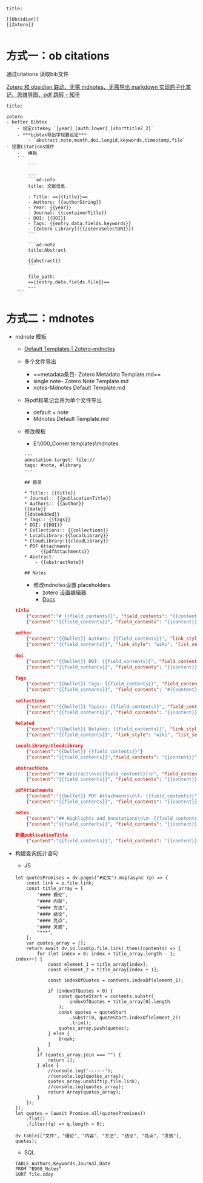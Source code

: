 ```ad-mypurple
title: 

[[Obsidian]]
[[Zotero]]


```

# 方式一：ob citations
通过citations 读取bib文件

[Zotero 和 obsidian 联动，无需 mdnotes、无需导出 markdown 实现原子化笔记、思维导图、pdf 跳转 - 知乎](https://zhuanlan.zhihu.com/p/439177612)

```ad-mypurple
title: 

zotero
- better Bibtex 
	- 设定citekey `[year]_[auth:lower]_[shorttitle2_2]`
	- ***bibtex导出字段要设定***
		- `abstract,note,month,doi,langid,keywords,timestamp,file`
- 设置Citations插件
	-   模板
	```
		---
		
		---
		```ad-info
		title: 文献信息
		
		- Title: =={{title}}==
		- Authors: {{authorString}}
		- Year: {{year}}
		- Journal: {{containerTitle}}
		- DOI: {{DOI}}
		- Tags: {{entry.data.fields.keywords}}
		- [Zotero Library]({{zoteroSelectURI}})
		```
		
		```ad-note
		title:Abstract
		
		{{abstract}}
		```
		
		file_path:
		=={{entry.data.fields.file}}==
		---
	```

```

# 方式二：mdnotes
- mdnote 模板
	- [Default Templates | Zotero-mdnotes](https://argentinaos.com/zotero-mdnotes/docs/advanced/templates/defaults/)
	- 多个文件导出
		- ==metadata条目- Zotero Metadata Template.md==
		- single note- Zotero Note Template.md
		- notes-Mdnotes Default Template.md
	- 将pdf和笔记合并为单个文件导出
		- default + note
		- Mdnotes Default Template.md
	- 修改模板
		- E:\000_Corner\.templates\mdnotes

		```metadata 
		---
		annotation-target: file://
		tags: #note, #library
		---
		
		## 题录
		
		* Title:: {{title}}
		* Journal:: {{publicationTitle}}
		* Authors:: {{author}}
		{{date}}
		{{dateAdded}}
		* Tags:: {{tags}}
		* DOI: {{DOI}}
		* Collections:: {{collections}}
		* LocalLibrary:{{localLibrary}}
		* CloudLibrary:{{cloudLibrary}}
		* PDF Attachments
			- {{pdfAttachments}}
		* Abstract:
			- {{abstractNote}}
		
		## Notes
		```
		- 修改mdnotes设置 placeholders
			- zotero 设置编辑器
			- [Docs](https://f8lfn9zs2l.feishu.cn/docs/doccnNsx8SjHN02Y14EsEOyUHKh)

	```json
	title
		{"content":"# {{field_contents}}", "field_contents": "{{content}}", "link_style": "no-links"}
		{"content":"{{field_contents}}", "field_contents": "{{content}}", "link_style": "no-links"}
		
	author
		{"content":"{{bullet}} Authors: {{field_contents}}", "link_style": "wiki", "list_separator": ", "}
		{"content":"{{field_contents}}", "link_style": "wiki", "list_separator": ", "}
		
	doi
		{"content":"{{bullet}} DOI: {{field_contents}}", "field_contents": "{{content}}", "link_style": "no-links"}
		{"content":"{{field_contents}}", "field_contents": "{{content}}", "link_style": "no-links"}
		
	Tags
		{"content":"{{bullet}} Tags: {{field_contents}}", "field_contents": "#{{content}}", "link_style": "no-links", "list_separator": ", ", "remove_spaces": "true"}
		{"content":"{{field_contents}}", "field_contents": "#{{content}}", "link_style": "no-links", "list_separator": ", ", "remove_spaces": "true"}
		
	collections
		{"content":"{{bullet}} Topics: {{field_contents}}", "field_contents": "{{content}}", "link_style": "wiki", "list_separator": ", "}
		{"content":"{{field_contents}}", "field_contents": "{{content}}", "link_style": "wiki", "list_separator": ", "}
		
	Related 
		{"content":"{{bullet}} Related: {{field_contents}}", "link_style": "wiki", "list_separator": ", "}
		{"content":"{{field_contents}}", "link_style": "wiki", "list_separator": ", "}
	
	LocalLibrary/CloudLibrary
		{"content":"{{bullet}} {{field_contents}}"}
		{"content":"{{field_contents}}","field_contents": "{{content}}"}
	
	abstractNote
		{"content":"## Abstract\n\n{{field_contents}}\n", "field_contents": "{{content}}", "link_style": "no-links", "list_separator": ", "}
		{"content":"{{field_contents}}", "field_contents": "{{content}}", "link_style": "no-links", "list_separator": ", "}
	
	pdfAttachments
		{"content":"{{bullet}} PDF Attachments\n\t- {{field_contents}}", "field_contents": "{{content}}", "list_separator": "\n\t- "}
		{"content":"{{field_contents}}", "field_contents": "{{content}}", "list_separator": "\n\t- "}
	
	notes
		{"content":"## Highlights and Annotations\n\n- {{field_contents}}", "field_contents": "{{content}}", "link_style": "wiki", "list_separator": "\n- "}
		{"content":"{{field_contents}}", "field_contents": "{{content}}", "link_style": "wiki", "list_separator": "\n- "}
		
	新建publicationTitle
		{"content":"{{field_contents}}", "field_contents": "{{content}}", "link_style": "wiki", "list_separator": ", "}
	```

- 构建查询统计语句
	- JS

	```dataviewjs
	let quotesPromises = dv.pages("#论文").map(async (p) => {  
	    const link = p.file.link;  
	    const title_array = [  
	        "#### 理论",  
	        "#### 内容",  
	        "#### 方法",  
	        "#### 结论",  
	        "#### 亮点",  
	        "#### 灵感",  
	        "***",  
	    ];  
	    var quotes_array = [];  
	    return await dv.io.load(p.file.link).then((contents) => {  
	        for (let index = 0; index < title_array.length - 1; index++) {  
	            const element_1 = title_array[index];  
	            const element_2 = title_array[index + 1];  
	  
	            const indexOfQuotes = contents.indexOf(element_1);  
	  
	            if (indexOfQuotes > 0) {  
	                const quoteStart = contents.substr(  
	                    indexOfQuotes + title_array[0].length  
	                );  
	                const quotes = quoteStart  
	                    .substr(0, quoteStart.indexOf(element_2))  
	                    .trim();  
	                quotes_array.push(quotes);  
	            } else {  
	                break;  
	            }  
	        }  
	        if (quotes_array.join === "") {  
	            return [];  
	        } else {  
				//console.log('------');  
				//console.log(quotes_array);  
	            quotes_array.unshift(p.file.link);  
				//console.log(quotes_array);  
				return Array(quotes_array);  
	        }  
	    });  
	});  
	let quotes = (await Promise.all(quotesPromises))  
	    .flat()  
	    .filter((q) => q.length > 0);  
	  
	dv.table(["文件", "理论", "内容", "方法", "结论", "亮点", "灵感"], quotes);  
	```
	- SQL
	```dataview
	TABLE Authors,Keywords,Journal,Date
	FROM "B900_Notes"
	SORT file.cday
	```
